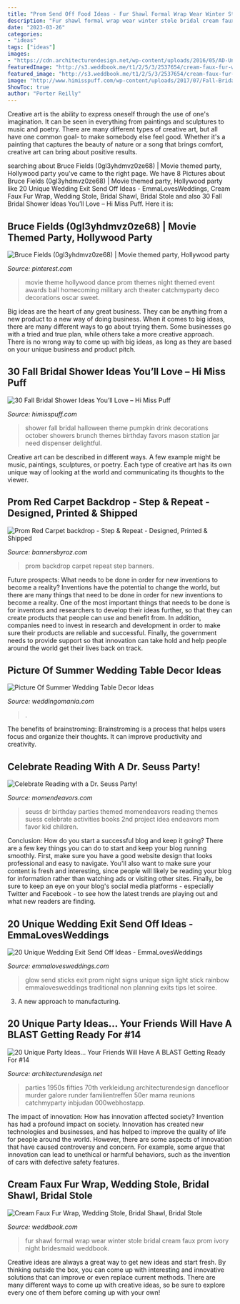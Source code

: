 ```yaml
---
title: "Prom Send Off Food Ideas - Fur Shawl Formal Wrap Wear Winter Stole Bridal Cream Faux Prom Ivory Night Bridesmaid Weddbook"
description: "Fur shawl formal wrap wear winter stole bridal cream faux prom ivory night bridesmaid weddbook"
date: "2023-03-26"
categories:
- "ideas"
tags: ["ideas"]
images:
- "https://cdn.architecturendesign.net/wp-content/uploads/2016/05/AD-Unique-Party-Themes-11.jpg"
featuredImage: "http://s3.weddbook.me/t1/2/5/3/2537654/cream-faux-fur-wrap-wedding-stole-bridal-shawl-bridal-stole-bridesmaid-wrap-winter-wedding-night-out-formal-wear-prom-ivory-stole.jpg"
featured_image: "http://s3.weddbook.me/t1/2/5/3/2537654/cream-faux-fur-wrap-wedding-stole-bridal-shawl-bridal-stole-bridesmaid-wrap-winter-wedding-night-out-formal-wear-prom-ivory-stole.jpg"
image: "http://www.himisspuff.com/wp-content/uploads/2017/07/Fall-Bridal-Shower-Ideas-3.jpg"
ShowToc: true
author: "Porter Reilly"
---
```



Creative art is the ability to express oneself through the use of one's imagination. It can be seen in everything from paintings and sculptures to music and poetry. There are many different types of creative art, but all have one common goal- to make somebody else feel good. Whether it's a painting that captures the beauty of nature or a song that brings comfort, creative art can bring about positive results.

	

		
searching about Bruce Fields (0gl3yhdmvz0ze68) | Movie themed party, Hollywood party you've came to the right page. We have 8 Pictures about Bruce Fields (0gl3yhdmvz0ze68) | Movie themed party, Hollywood party like 20 Unique Wedding Exit Send Off Ideas - EmmaLovesWeddings, Cream Faux Fur Wrap, Wedding Stole, Bridal Shawl, Bridal Stole and also 30 Fall Bridal Shower Ideas You’ll Love – Hi Miss Puff. Here it is:
		
    
## Bruce Fields (0gl3yhdmvz0ze68) | Movie Themed Party, Hollywood Party

<img loading=lazy src="https://i.pinimg.com/736x/d9/87/19/d987198f407a895bd17ba6f03b07b748--movie-themed-parties-movie-premiere-party-ideas.jpg" onerror="this.onerror=null;this.src='https://tse4.mm.bing.net/th?id=OIP.HqVMn8_9nvrIzBQRg57VbQAAAA&amp;pid=15.1';" alt="Bruce Fields (0gl3yhdmvz0ze68) | Movie themed party, Hollywood party">

_Source: pinterest.com_

>movie theme hollywood dance prom themes night themed event awards ball homecoming military arch theater catchmyparty deco decorations oscar sweet. 

	

Big ideas are the heart of any great business. They can be anything from a new product to a new way of doing business. When it comes to big ideas, there are many different ways to go about trying them. Some businesses go with a tried and true plan, while others take a more creative approach. There is no wrong way to come up with big ideas, as long as they are based on your unique business and product pitch.

    
## 30 Fall Bridal Shower Ideas You’ll Love – Hi Miss Puff

<img loading=lazy src="http://www.himisspuff.com/wp-content/uploads/2017/07/Fall-Bridal-Shower-Ideas-3.jpg" onerror="this.onerror=null;this.src='https://tse2.mm.bing.net/th?id=OIP.6EXDOUD9M0Wl_jcJTffidAHaJ4&amp;pid=15.1';" alt="30 Fall Bridal Shower Ideas You’ll Love – Hi Miss Puff">

_Source: himisspuff.com_

>shower fall bridal halloween theme pumpkin drink decorations october showers brunch themes birthday favors mason station jar need dispenser delightful. 

	

Creative art can be described in different ways. A few example might be music, paintings, sculptures, or poetry. Each type of creative art has its own unique way of looking at the world and communicating its thoughts to the viewer.

    
## Prom Red Carpet Backdrop - Step &amp; Repeat - Designed, Printed &amp; Shipped

<img loading=lazy src="https://cdn.shopify.com/s/files/1/0031/9183/2640/products/Red_Carpet_Prom-light_STARS_backdrop_6x8_1200x1200.jpg?v=1571710572" onerror="this.onerror=null;this.src='https://tse2.mm.bing.net/th?id=OIP.VRHqazt3myXCekvZ4lth7wHaHa&amp;pid=15.1';" alt="Prom Red Carpet backdrop - Step &amp; Repeat - Designed, Printed &amp; Shipped">

_Source: bannersbyroz.com_

>prom backdrop carpet repeat step banners. 

	

Future prospects: What needs to be done in order for new inventions to become a reality?
Inventions have the potential to change the world, but there are many things that need to be done in order for new inventions to become a reality. One of the most important things that needs to be done is for inventors and researchers to develop their ideas further, so that they can create products that people can use and benefit from. In addition, companies need to invest in research and development in order to make sure their products are reliable and successful. Finally, the government needs to provide support so that innovation can take hold and help people around the world get their lives back on track.

    
## Picture Of Summer Wedding Table Decor Ideas

<img loading=lazy src="https://i.weddingomania.com/summer-wedding-table-decor-ideas-66.jpg" onerror="this.onerror=null;this.src='https://tse3.mm.bing.net/th?id=OIP.Iqk6OSeH93UpdzLna6_GygHaLH&amp;pid=15.1';" alt="Picture Of Summer Wedding Table Decor Ideas">

_Source: weddingomania.com_

>. 

	

The benefits of brainstroming:
Brainstroming is a process that helps users focus and organize their thoughts. It can improve productivity and creativity.

    
## Celebrate Reading With A Dr. Seuss Party!

<img loading=lazy src="http://www.momendeavors.com/wp-content/uploads/2014/03/Dr.-Seuss-Party-Ideas-626x1024.jpg" onerror="this.onerror=null;this.src='https://tse1.mm.bing.net/th?id=OIP.ANzWHvNho0_P5svrwIgX_gHaMH&amp;pid=15.1';" alt="Celebrate Reading with a Dr. Seuss Party!">

_Source: momendeavors.com_

>seuss dr birthday parties themed momendeavors reading themes suess celebrate activities books 2nd project idea endeavors mom favor kid children. 

	

Conclusion: How do you start a successful blog and keep it going?
There are a few key things you can do to start and keep your blog running smoothly. First, make sure you have a good website design that looks professional and easy to navigate. You'll also want to make sure your content is fresh and interesting, since people will likely be reading your blog for information rather than watching ads or visiting other sites. Finally, be sure to keep an eye on your blog's social media platforms - especially Twitter and Facebook - to see how the latest trends are playing out and what new readers are finding.

    
## 20 Unique Wedding Exit Send Off Ideas - EmmaLovesWeddings

<img loading=lazy src="https://emmalovesweddings.com/wp-content/uploads/2017/08/wedding-night-send-off-ideas-with-glow-sticks.jpg" onerror="this.onerror=null;this.src='https://tse1.mm.bing.net/th?id=OIP.Q4jEzCAN8-yMzRJ45a2AXAHaLH&amp;pid=15.1';" alt="20 Unique Wedding Exit Send Off Ideas - EmmaLovesWeddings">

_Source: emmalovesweddings.com_

>glow send sticks exit prom night signs unique sign light stick rainbow emmalovesweddings traditional non planning exits tips let soiree. 

	

3. A new approach to manufacturing.

    
## 20 Unique Party Ideas… Your Friends Will Have A BLAST Getting Ready For #14

<img loading=lazy src="https://cdn.architecturendesign.net/wp-content/uploads/2016/05/AD-Unique-Party-Themes-11.jpg" onerror="this.onerror=null;this.src='https://tse4.mm.bing.net/th?id=OIP.-RvDrxOjaVaQ8e-KiQp84wHaVK&amp;pid=15.1';" alt="20 Unique Party Ideas… Your Friends Will Have A BLAST Getting Ready For #14">

_Source: architecturendesign.net_

>parties 1950s fifties 70th verkleidung architecturendesign dancefloor murder galore runder familientreffen 50er mama reunions catchmyparty inbjudan 000webhostapp. 

	

The impact of innovation: How has innovation affected society?
Invention has had a profound impact on society. Innovation has created new technologies and businesses, and has helped to improve the quality of life for people around the world. However, there are some aspects of innovation that have caused controversy and concern. For example, some argue that innovation can lead to unethical or harmful behaviors, such as the invention of cars with defective safety features.

    
## Cream Faux Fur Wrap, Wedding Stole, Bridal Shawl, Bridal Stole

<img loading=lazy src="http://s3.weddbook.me/t1/2/5/3/2537654/cream-faux-fur-wrap-wedding-stole-bridal-shawl-bridal-stole-bridesmaid-wrap-winter-wedding-night-out-formal-wear-prom-ivory-stole.jpg" onerror="this.onerror=null;this.src='https://tse3.mm.bing.net/th?id=OIP.v2ZqAMDO5oL6BCxCTUCKZgHaJ3&amp;pid=15.1';" alt="Cream Faux Fur Wrap, Wedding Stole, Bridal Shawl, Bridal Stole">

_Source: weddbook.com_

>fur shawl formal wrap wear winter stole bridal cream faux prom ivory night bridesmaid weddbook. 

	

Creative ideas are always a great way to get new ideas and start fresh. By thinking outside the box, you can come up with interesting and innovative solutions that can improve or even replace current methods. There are many different ways to come up with creative ideas, so be sure to explore every one of them before coming up with your own!


